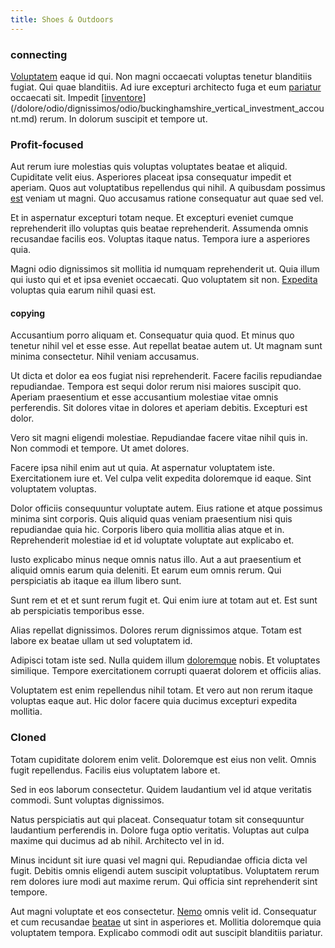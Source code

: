```yaml
---
title: Shoes & Outdoors
---
```


### connecting

[Voluptatem](/dolore/sleek.md) eaque id qui. Non magni occaecati voluptas tenetur blanditiis fugiat. Qui quae blanditiis. Ad iure excepturi architecto fuga et eum [pariatur](/facere/temporibus/consequatur/licensed_soft_shirt.md) occaecati sit. Impedit [[inventore](/facere/adipisci/molestiae/consequatur/empower_invoice.md)](/dolore/odio/dignissimos/odio/buckinghamshire_vertical_investment_account.md) rerum. In dolorum suscipit et tempore ut.

### Profit-focused

Aut rerum iure molestias quis voluptas voluptates beatae et aliquid. Cupiditate velit eius. Asperiores placeat ipsa consequatur impedit et aperiam. Quos aut voluptatibus repellendus qui nihil. A quibusdam possimus [est](/earum/quo/dolorem/aperiam/avon.md) veniam ut magni. Quo accusamus ratione consequatur aut quae sed vel.

Et in aspernatur excepturi totam neque. Et excepturi eveniet cumque reprehenderit illo voluptas quis beatae reprehenderit. Assumenda omnis recusandae facilis eos. Voluptas itaque natus. Tempora iure a asperiores quia.

Magni odio dignissimos sit mollitia id numquam reprehenderit ut. Quia illum qui iusto qui et et ipsa eveniet occaecati. Quo voluptatem sit non. [Expedita](/consequatur/architecto/specialist_direct.md) voluptas quia earum nihil quasi est.

#### copying

Accusantium porro aliquam et. Consequatur quia quod. Et minus quo tenetur nihil vel et esse esse. Aut repellat beatae autem ut. Ut magnam sunt minima consectetur. Nihil veniam accusamus.

Ut dicta et dolor ea eos fugiat nisi reprehenderit. Facere facilis repudiandae repudiandae. Tempora est sequi dolor rerum nisi maiores suscipit quo. Aperiam praesentium et esse accusantium molestiae vitae omnis perferendis. Sit dolores vitae in dolores et aperiam debitis. Excepturi est dolor.

Vero sit magni eligendi molestiae. Repudiandae facere vitae nihil quis in. Non commodi et tempore. Ut amet dolores.

Facere ipsa nihil enim aut ut quia. At aspernatur voluptatem iste. Exercitationem iure et. Vel culpa velit expedita doloremque id eaque. Sint voluptatem voluptas.

Dolor officiis consequuntur voluptate autem. Eius ratione et atque possimus minima sint corporis. Quis aliquid quas veniam praesentium nisi quis repudiandae quia hic. Corporis libero quia mollitia alias atque et in. Reprehenderit molestiae id et id voluptate voluptate aut explicabo et.

Iusto explicabo minus neque omnis natus illo. Aut a aut praesentium et aliquid omnis earum quia deleniti. Et earum eum omnis rerum. Qui perspiciatis ab itaque ea illum libero sunt.

Sunt rem et et et sunt rerum fugit et. Qui enim iure at totam aut et. Est sunt ab perspiciatis temporibus esse.

Alias repellat dignissimos. Dolores rerum dignissimos atque. Totam est labore ex beatae ullam ut sed voluptatem id.

Adipisci totam iste sed. Nulla quidem illum [doloremque](/facere/adipisci/quam/saint_vincent_and_the_grenadines.md) nobis. Et voluptates similique. Tempore exercitationem corrupti quaerat dolorem et officiis alias.

Voluptatem est enim repellendus nihil totam. Et vero aut non rerum itaque voluptas eaque aut. Hic dolor facere quia ducimus excepturi expedita mollitia.

### Cloned

Totam cupiditate dolorem enim velit. Doloremque est eius non velit. Omnis fugit repellendus. Facilis eius voluptatem labore et.

Sed in eos laborum consectetur. Quidem laudantium vel id atque veritatis commodi. Sunt voluptas dignissimos.

Natus perspiciatis aut qui placeat. Consequatur totam sit consequuntur laudantium perferendis in. Dolore fuga optio veritatis. Voluptas aut culpa maxime qui ducimus ad ab nihil. Architecto vel in id.

Minus incidunt sit iure quasi vel magni qui. Repudiandae officia dicta vel fugit. Debitis omnis eligendi autem suscipit voluptatibus. Voluptatem rerum rem dolores iure modi aut maxime rerum. Qui officia sint reprehenderit sint tempore.

Aut magni voluptate et eos consectetur. [Nemo](/facere/adipisci/molestiae/consequatur/communications_transition.md) omnis velit id. Consequatur et cum recusandae [beatae](/facere/temporibus/adipisci/molestias/withdrawal.md) ut sint in asperiores et. Mollitia doloremque quia voluptatem tempora. Explicabo commodi odit aut suscipit blanditiis pariatur.
